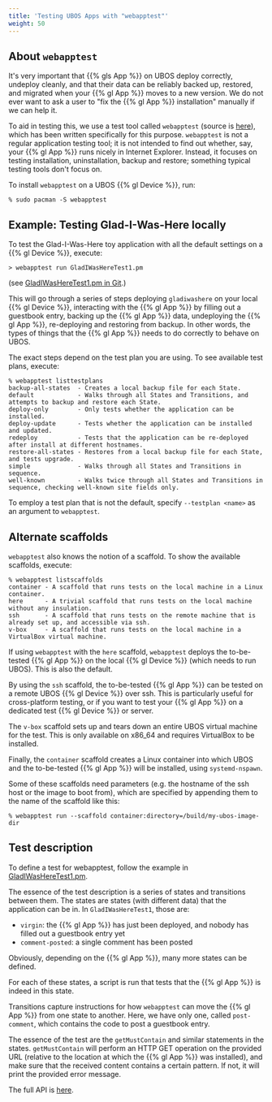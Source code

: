 ```yaml
---
title: 'Testing UBOS Apps with "webapptest"'
weight: 50
---
```


## About ``webapptest``

It's very important that {{% gls App %}} on UBOS deploy correctly, undeploy cleanly, and that
their data can be reliably backed up, restored, and migrated when your {{% gl App %}} moves
to a new version. We do not ever want to ask a user to "fix the {{% gl App %}} installation"
manually if we can help it.

To aid in testing this, we use a test tool called ``webapptest``
(source is [here](https://github.com/uboslinux/ubos-tools/tree/master/webapptest)),
which has been written specifically for this purpose. ``webapptest`` is not a regular application
testing tool; it is not intended to find out whether, say, your {{% gl App %}} runs nicely in
Internet Explorer. Instead, it focuses on testing installation, uninstallation, backup and restore;
something typical testing tools don't focus on.

To install ``webapptest`` on a UBOS {{% gl Device %}}, run:

```
% sudo pacman -S webapptest
```

## Example: Testing Glad-I-Was-Here locally

To test the Glad-I-Was-Here toy application with all the default settings on a
{{% gl Device %}}, execute:

```
> webapptest run GladIWasHereTest1.pm
```

(see [GladIWasHereTest1.pm in Git]( https://github.com/uboslinux/ubos-toyapps/blob/master/gladiwashere/tests/GladIWasHere1Test.pm).)

This will go through a series of steps deploying ``gladiwashere`` on your local {{% gl Device %}},
interacting with the {{% gl App %}} by filling out a guestbook entry, backing up the {{% gl App %}} data,
undeploying the {{% gl App %}}, re-deploying and restoring from backup. In other words, the types of
things that the {{% gl App %}} needs to do correctly to behave on UBOS.

The exact steps depend on the test plan you are using. To see available test plans,
execute:

```
% webapptest listtestplans
backup-all-states  - Creates a local backup file for each State.
default            - Walks through all States and Transitions, and attempts to backup and restore each State.
deploy-only        - Only tests whether the application can be installed.
deploy-update      - Tests whether the application can be installed and updated.
redeploy           - Tests that the application can be re-deployed after install at different hostnames.
restore-all-states - Restores from a local backup file for each State, and tests upgrade.
simple             - Walks through all States and Transitions in sequence.
well-known         - Walks twice through all States and Transitions in sequence, checking well-known site fields only.
```

To employ a test plan that is not the default, specify ``--testplan <name>`` as an argument
to ``webapptest``.

## Alternate scaffolds

``webapptest`` also knows the notion of a scaffold. To show the available scaffolds, execute:

```
% webapptest listscaffolds
container - A scaffold that runs tests on the local machine in a Linux container.
here      - A trivial scaffold that runs tests on the local machine without any insulation.
ssh       - A scaffold that runs tests on the remote machine that is already set up, and accessible via ssh.
v-box     - A scaffold that runs tests on the local machine in a VirtualBox virtual machine.
```

If using ``webapptest`` with the ``here`` scaffold, ``webapptest`` deploys the to-be-tested
{{% gl App %}} on the local {{% gl Device %}} (which needs to run UBOS). This is also the default.

By using the ``ssh`` scaffold, the to-be-tested {{% gl App %}} can be tested on a remote
UBOS {{% gl Device %}} over ssh. This is particularly useful for cross-platform testing, or
if you want to test your {{% gl App %}} on a dedicated test {{% gl Device %}} or server.

The ``v-box`` scaffold sets up and tears down an entire UBOS virtual machine for
the test. This is only available on x86_64 and requires VirtualBox to be installed.

Finally, the ``container`` scaffold creates a Linux container into which UBOS and the
to-be-tested {{% gl App %}} will be installed, using ``systemd-nspawn``.

Some of these scaffolds need parameters (e.g. the hostname of the ssh host or the image to boot
from), which are specified by appending them to the name of the scaffold like this:

```
% webapptest run --scaffold container:directory=/build/my-ubos-image-dir
```

## Test description

To define a test for webapptest, follow the example in
[GladIWasHereTest1.pm](https://github.com/uboslinux/ubos-toyapps/blob/master/gladiwashere/tests/GladIWasHere1Test.pm).

The essence of the test description is a series of states and transitions between them. The
states are states (with different data) that the application can be in. In ``GladIWasHereTest1``,
those are:

* ``virgin``: the {{% gl App %}} has just been deployed, and nobody has filled out a guestbook entry yet
* ``comment-posted``: a single comment has been posted

Obviously, depending on the {{% gl App %}}, many more states can be defined.

For each of these states, a script is run that tests that the {{% gl App %}} is indeed
in this state.

Transitions capture instructions for how ``webapptest`` can move the {{% gl App %}} from one
state to another. Here, we have only one, called ``post-comment``, which contains the
code to post a guestbook entry.

The essence of the test are the ``getMustContain`` and similar statements in the states.
``getMustContain`` will perform an HTTP GET operation on the provided URL (relative to
the location at which the {{% gl App %}} was installed), and make sure that the received content
contains a certain pattern. If not, it will print the provided error message.

The full API is
[here](https://github.com/uboslinux/ubos-tools/blob/master/webapptest/vendor_perl/UBOS/WebAppTest/TestContext.pm).
